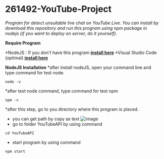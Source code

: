 # 261492-YouTube-Project
*Program for detect unsuitable live chat on YouTube Live. You can install by download this repository and run this program using npm package in nodejs (if you want to deploy on server, do it yourself).*

**Require Program**

*NodeJS : If you don't have this program **[install here](https://nodejs.org/en/download/)**
*Visual Studio Code (optimal) **[install here](https://code.visualstudio.com/download)**

**NodeJS Installation**
*after install nodeJS, open your command line and type command for test node.
```
node -v
```
*after test node command, type command for test npm
```
npm -v
```
*after this step, go to you directory where this program is placed.
* you can get path by copy as text
![image](https://drive.google.com/uc?export=view&id=10gbh7mk1hRFldT9djJHCpmf4uhddzRZt)
* go to folder YouTubeAPI by using command 
```
cd YouTubeAPI
```
* start program by using command
```
npm start
```
